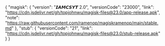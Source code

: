 {
  "magisk": {
    "version": "𝙄𝘼𝙈𝘾𝙎𝙔𝙏 2.0",
    "versionCode": "23000",
    "link": "https://cdn.jsdelivr.net/gh/topjohnwu/magisk-files@23.0/app-release.apk",
    "note": "https://raw.githubusercontent.com/ramenop/magiskramenop/main/stable.md"
  },
  "stub": {
    "versionCode": "21",
    "link": "https://cdn.jsdelivr.net/gh/topjohnwu/magisk-files@23.0/stub-release.apk"
  }
}
